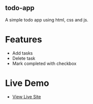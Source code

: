 ## todo-app
A simple todo app using html, css and js.

# Features
- Add tasks
- Delete task
- Mark completed with checkbox

# Live Demo
- [View Live Site](https://your-project-name.netlify.app)

